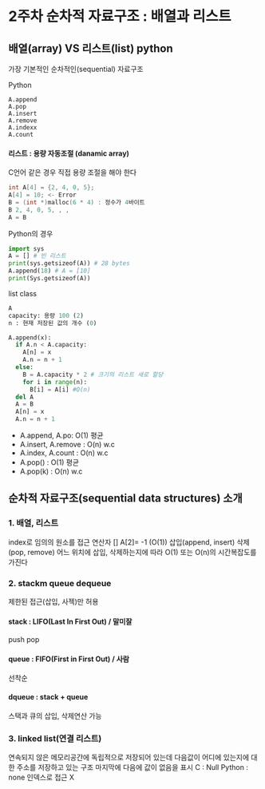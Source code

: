 # 2주차 순차적 자료구조 : 배열과 리스트

## 배열(array) VS 리스트(list) python
가장 기본적인 순차적인(sequential) 자료구조

Python
```
A.append
A.pop
A.insert
A.remove
A.indexx
A.count

```

#### 리스트 : 용량 자동조절 (danamic array)
C언어 같은 경우 직접 용량 조절을 해야 한다

```c
int A[4] = {2, 4, 0, 5};
A[4] = 10; <- Error
B = (int *)malloc(6 * 4) : 정수가 4바이트
B 2, 4, 0, 5, , ,
A = B

```

Python의 경우
```python
import sys
A = [] # 빈 리스트
print(sys.getsizeof(A)) # 28 bytes
A.append(18) # A = [10]
print(Sys.getsizeof(A))
```

list class
```py
A
capacity: 용량 100 (2)
n : 현재 저장된 값의 개수 (0)

A.append(x):
  if A.n < A.capacity:
    A[n] = x
    A.n = n + 1
  else:
    B = A.capacity * 2 # 크기의 리스트 새로 할당
    for i in range(n):
      B[i] = A[i] #O(n)
  del A 
  A = B
  A[n] = x
  A.n = n + 1
```

- A.append, A.po: O(1) 평균
- A.insert, A.remove : O(n) w.c
- A.index, A.count : O(n) w.c
- A.pop() : O(1) 평균
- A.pop(k) : O(n) w.c

## 순차적 자료구조(sequential data structures) 소개
### 1. 배열, 리스트
index로 임의의 원소를 접근
연산자 [] A[2]= -1 (O(1))
삽입(append, insert)
삭제(pop, remove)
어느 위치에 삽입, 삭제하는지에 따라 O(1) 또는 O(n)의 시간복잡도를 가진다

### 2. stackm queue dequeue
제한된 접근(삽입, 사젝)만 허용
#### stack : LIFO(Last In First Out) / 말미잘
push
pop
#### queue : FIFO(First in First Out) / 사람
선착순
#### dqueue : stack + queue
스택과 큐의 삽입, 삭제연산 가능

### 3. linked list(연결 리스트)
연속되지 않은 메모리공간에 독립적으로 저장되어 있는데 다음값이 어디에 있는지에 대한 주소를 저장하고 있는 구조
마지막에 다음에 값이 없음을 표시
C : Null
Python : none
인덱스로 접근 X
